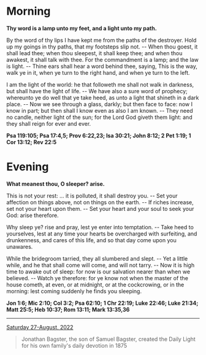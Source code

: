 # Morning

**Thy word is a lamp unto my feet, and a light unto my path.**
 
By the word of thy lips I have kept me from the paths of the destroyer. Hold up my goings in thy paths, that my footsteps slip not. -- When thou goest, it shall lead thee; when thou sleepest, it shall keep thee; and when thou awakest, it shall talk with thee. For the commandment is a lamp; and the law is light. -- Thine ears shall hear a word behind thee, saying, This is the way, walk ye in it, when ye turn to the right hand, and when ye turn to the left.
 
I am the light of the world: he that followeth me shall not walk in darkness, but shall have the light of life. -- We have also a sure word of prophecy; whereunto ye do well that ye take heed, as unto a light that shineth in a dark place. -- Now we see through a glass, darkly; but then face to face: now I know in part; but then shall I know even as also I am known. -- They need no candle, neither light of the sun; for the Lord God giveth them light: and they shall reign for ever and ever.  

**Psa 119:105; Psa 17:4,5; Prov 6:22,23; Isa 30:21; John 8:12; 2 Pet 1:19; 1 Cor 13:12; Rev 22:5**

# Evening

**What meanest thou, O sleeper? arise.**
 
This is not your rest: ... it is polluted, it shall destroy you. -- Set your affection on things above, not on things on the earth. -- If riches increase, set not your heart upon them. -- Set your heart and your soul to seek your God: arise therefore.
 
Why sleep ye? rise and pray, lest ye enter into temptation. -- Take heed to yourselves, lest at any time your hearts be overcharged with surfeiting, and drunkenness, and cares of this life, and so that day come upon you unawares.
 
While the bridegroom tarried, they all slumbered and slept. -- Yet a little while, and he that shall come will come, and will not tarry. -- Now it is high time to awake out of sleep: for now is our salvation nearer than when we believed. -- Watch ye therefore: for ye know not when the master of the house cometh, at even, or at midnight, or at the cockcrowing, or in the morning: lest coming suddenly he finds you sleeping.  

**Jon 1:6; Mic 2:10; Col 3:2; Psa 62:10; 1 Chr 22:19; Luke 22:46; Luke 21:34; Matt 25:5; Heb 10:37; Rom 13:11; Mark 13:35,36**

---

[Saturday 27-August, 2022](https://t.me/s/daily_light)

> Jonathan Bagster, the son of Samuel Bagster, created the Daily Light for his own family's daily devotion in 1875

